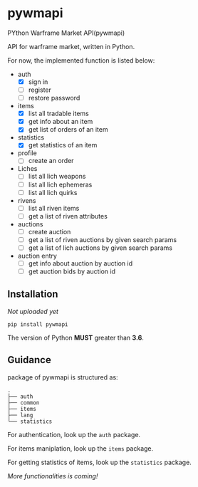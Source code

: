 # pywmapi

PYthon Warframe Market API(pywmapi)

API for warframe market, written in Python.

For now, the implemented function is listed below:

* auth
  * [x] sign in
  * [ ] register
  * [ ] restore password
* items
  * [x] list all tradable items
  * [x] get info about an item
  * [x] get list of orders of an item
* statistics
  * [x] get statistics of an item
* profile
  * [ ] create an order
* Liches
  * [ ] list all lich weapons
  * [ ] list all lich ephemeras
  * [ ] list all lich quirks
* rivens
  * [ ] list all riven items
  * [ ] get a list of riven attributes
* auctions
  * [ ] create auction
  * [ ] get a list of riven auctions by given search params
  * [ ] get a list of lich auctions by given search params
* auction entry
  * [ ] get info about auction by auction id
  * [ ] get auction bids by auction id

## Installation

*Not uploaded yet*

```
pip install pywmapi
```

The version of Python **MUST** greater than **3.6**.

## Guidance

package of pywmapi is structured as:
```
.
├── auth
├── common
├── items
├── lang
└── statistics
```

For authentication, look up the `auth` package.

For items maniplation, look up the `items` package.

For getting statistics of items, look up the `statistics` package.

*More functionalities is coming!*
